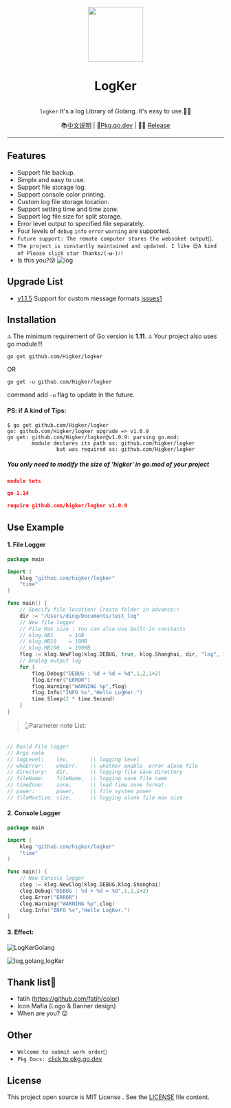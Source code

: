 <p align="center">
    <a href="https://github.com/Higker/logker/"><img src="https://i.loli.net/2020/04/18/9JnSbmkist8dUaC.png" width="128"/></a>
    <h1 align="center">LogKer</h1>
</p>
<p align="center"><code>
logker</code> It's a log Library of Golang. It's easy to use.👨‍💻‍</p>

<p align="center">
    📚<a href="https://github.com/Higker/logker/blob/master/readme_zh.md" target="_blank">中文说明</a> | 
    🤩<a href="https://pkg.go.dev/github.com/higker/logker?tab=doc" target="_blank">Pkg.go.dev</a> | 
    👨‍💻‍ <a href="https://github.com/Higker/logker/releases" target="_blank">Release</a> 
</p>

---

## Features

- Support file backup.
- Simple and easy to use.
- Support file storage log.
- Support console color printing.
- Custom log file storage location.
- Support setting time and time zone.
- Support log file size for split storage.
- Error level output to specified file separately.
- Four levels of `debug` `info` `error` `warning` are supported.
- `Future support: The remote computer stores the websoket output🙏.`
- `The project is constantly maintained and updated. I like 😍A kind of Please click star Thanks♪(･ω･)ﾉ!`
- Is this you?😜
![log](http://140.143.237.196/generator/cache/1587226559_792.gif)

## Upgrade List
- [v1.1.5](https://github.com/Higker/logker/releases/tag/v1.1.5) Support for custom message formats  [issues1](https://github.com/Higker/logker/issues/1)


## Installation

🔝 The minimum requirement of Go version is **1.11**.
🔝 Your project also uses go module!!!

```shell script
go get github.com/Higker/logker
```
OR
```shell script
go get -u github.com/Higker/logker
```

command add `-u` flag to update in the future.

#### PS: if A kind of Tips:
```shell
$ go get github.com/Higker/logker
go: github.com/Higker/logker upgrade => v1.0.9
go get: github.com/Higker/logker@v1.0.9: parsing go.mod:
        module declares its path as: github.com/higker/logker
                but was required as: github.com/Higker/logker
```
##### You only need to modify the size of 'higker' in go.mod of your project
```json
module tets

go 1.14

require github.com/higker/logker v1.0.9 

```

## Use Example
#### 1. File Logger
```go
package main

import (
	klog "github.com/higker/logker"
	"time"
)

func main() {
	// Specify file location! Create folder in advance!!
	dir := "/Users/ding/Documents/test_log"
	// New file logger
	// File Max size : You can also use built-in constants
	// klog.GB1  	= 1GB
	// klog.MB10  	= 10MB
 	// klog.MB100	= 100MB
	flog := klog.NewFlog(klog.DEBUG, true, klog.Shanghai, dir, "log", 10*1024, 0777)
	// Analog output log
	for {
		flog.Debug("DEBUG : %d + %d = %d",1,2,1+2)
		flog.Error("ERROR")
		flog.Warning("WARNING %p",flog)
		flog.Info("INFO %s","Hello LogKer.")
		time.Sleep(2 * time.Second)
	}
}
```
> 👆Parameter note List:
```go

// Build File logger
// Args note
// logLevel:    lev,       \\ logging level
// wheError:    wheErr,    \\ whether enable  error alone file
// directory:   dir,	   \\ logging file save directory
// fileName:    fileName,  \\ logging save file name
// timeZone:    zone,	   \\ load time zone format
// power:       power,     \\ file system power
// fileMaxSize: size,      \\ logging alone file max size
```

#### 2. Console Logger

```go
package main

import (
	klog "github.com/higker/logker"
	"time"
)

func main() {
	// New Console logger
	clog := klog.NewClog(klog.DEBUG,klog.Shanghai)
	clog.Debug("DEBUG : %d + %d = %d",1,2,1+2)
	clog.Error("ERROR")
	clog.Warning("WARNING %p",clog)
	clog.Info("INFO %s","Hello LogKer.")
}
```
#### 3. Effect:
![LogKerGolang](https://i.loli.net/2020/04/18/Jjv82WDsyGtCaEH.png)

![log,golang,logKer](https://i.loli.net/2020/04/18/mJnvBp7oXwd8KSU.png)

## Thank list🤝
- fatih (https://github.com/fatih/color)
- Icon Mafia (Logo & Banner design)
- When are you? 😜

## Other 
- `Welcome to submit work order👏`
- `Pkg Docs: `[click to pkg.go.dev](https://pkg.go.dev/github.com/higker/logker?tab=doc)
## License

This project open source is MIT License
. See the [LICENSE](LICENSE) file content.
